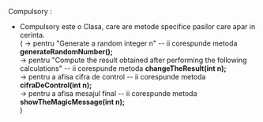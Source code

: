 Compulsory : 
- Compulsory este o Clasa, care are metode specifice pasilor care apar in cerinta.\
( -> pentru "Generate a random integer n" -- ii corespunde metoda **generateRandomNumber();**\
  -> pentru "Compute the result obtained after performing the following calculations" -- ii corespunde metoda **changeTheResult(int n);**\
  -> pentru a afisa cifra de control -- ii corespunde metoda **cifraDeControl(int n);**\
  -> pentru a afisa mesajul final -- ii corespunde metoda **showTheMagicMessage(int n);**\
)
 

